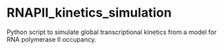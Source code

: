 # RNAPII_kinetics_simulation
Python script to simulate global transcriptional kinetics from a model for RNA polymerase II occupancy.
